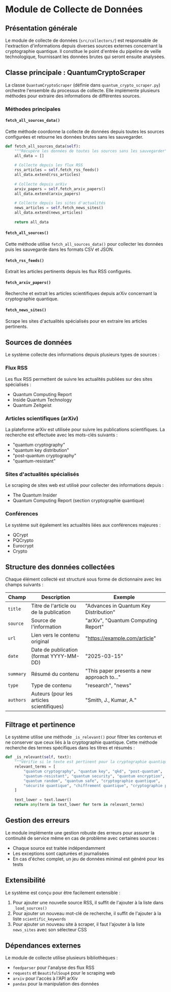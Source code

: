 # Module de Collecte de Données

## Présentation générale

Le module de collecte de données (`src/collectors/`) est responsable de l'extraction d'informations depuis diverses sources externes concernant la cryptographie quantique. Il constitue le point d'entrée du pipeline de veille technologique, fournissant les données brutes qui seront ensuite analysées.

## Classe principale : QuantumCryptoScraper

La classe `QuantumCryptoScraper` (définie dans `quantum_crypto_scraper.py`) orchestre l'ensemble du processus de collecte. Elle implémente plusieurs méthodes pour extraire des informations de différentes sources.

### Méthodes principales

#### `fetch_all_sources_data()`

Cette méthode coordonne la collecte de données depuis toutes les sources configurées et retourne les données brutes sans les sauvegarder.

```python
def fetch_all_sources_data(self):
    """Récupère les données de toutes les sources sans les sauvegarder"""
    all_data = []
    
    # Collecte depuis les flux RSS
    rss_articles = self.fetch_rss_feeds()
    all_data.extend(rss_articles)
    
    # Collecte depuis arXiv
    arxiv_papers = self.fetch_arxiv_papers()
    all_data.extend(arxiv_papers)
    
    # Collecte depuis les sites d'actualités
    news_articles = self.fetch_news_sites()
    all_data.extend(news_articles)
    
    return all_data
```

#### `fetch_all_sources()`

Cette méthode utilise `fetch_all_sources_data()` pour collecter les données puis les sauvegarde dans les formats CSV et JSON.

#### `fetch_rss_feeds()`

Extrait les articles pertinents depuis les flux RSS configurés.

#### `fetch_arxiv_papers()`

Recherche et extrait les articles scientifiques depuis arXiv concernant la cryptographie quantique.

#### `fetch_news_sites()`

Scrape les sites d'actualités spécialisés pour en extraire les articles pertinents.

## Sources de données

Le système collecte des informations depuis plusieurs types de sources :

### Flux RSS

Les flux RSS permettent de suivre les actualités publiées sur des sites spécialisés :
- Quantum Computing Report
- Inside Quantum Technology
- Quantum Zeitgeist

### Articles scientifiques (arXiv)

La plateforme arXiv est utilisée pour suivre les publications scientifiques. La recherche est effectuée avec les mots-clés suivants :
- "quantum cryptography"
- "quantum key distribution"
- "post-quantum cryptography"
- "quantum-resistant"

### Sites d'actualités spécialisés

Le scraping de sites web est utilisé pour collecter des informations depuis :
- The Quantum Insider
- Quantum Computing Report (section cryptographie quantique)

### Conférences

Le système suit également les actualités liées aux conférences majeures :
- QCrypt
- PQCrypto
- Eurocrypt
- Crypto

## Structure des données collectées

Chaque élément collecté est structuré sous forme de dictionnaire avec les champs suivants :

| Champ | Description | Exemple |
|-------|-------------|---------|
| `title` | Titre de l'article ou de la publication | "Advances in Quantum Key Distribution" |
| `source` | Source de l'information | "arXiv", "Quantum Computing Report" |
| `url` | Lien vers le contenu original | "https://example.com/article" |
| `date` | Date de publication (format YYYY-MM-DD) | "2025-03-15" |
| `summary` | Résumé du contenu | "This paper presents a new approach to..." |
| `type` | Type de contenu | "research", "news" |
| `authors` | Auteurs (pour les articles scientifiques) | "Smith, J., Kumar, A." |

## Filtrage et pertinence

Le système utilise une méthode `_is_relevant()` pour filtrer les contenus et ne conserver que ceux liés à la cryptographie quantique. Cette méthode recherche des termes spécifiques dans les titres et résumés :

```python
def _is_relevant(self, text):
    """Vérifie si le texte est pertinent pour la cryptographie quantique"""
    relevant_terms = [
        "quantum cryptography", "quantum key", "qkd", "post-quantum", 
        "quantum-resistant", "quantum security", "quantum encryption",
        "quantum random", "quantum safe", "cryptographie quantique",
        "sécurité quantique", "chiffrement quantique", "cryptographie post-quantique"
    ]
    
    text_lower = text.lower()
    return any(term in text_lower for term in relevant_terms)
```

## Gestion des erreurs

Le module implémente une gestion robuste des erreurs pour assurer la continuité de service même en cas de problème avec certaines sources :

- Chaque source est traitée indépendamment
- Les exceptions sont capturées et journalisées
- En cas d'échec complet, un jeu de données minimal est généré pour les tests

## Extensibilité

Le système est conçu pour être facilement extensible :

1. Pour ajouter une nouvelle source RSS, il suffit de l'ajouter à la liste dans `_load_sources()`
2. Pour ajouter un nouveau mot-clé de recherche, il suffit de l'ajouter à la liste `scientific_keywords`
3. Pour ajouter un nouveau site à scraper, il faut l'ajouter à la liste `news_sites` avec son sélecteur CSS

## Dépendances externes

Le module de collecte utilise plusieurs bibliothèques :
- `feedparser` pour l'analyse des flux RSS
- `requests` et `BeautifulSoup4` pour le scraping web
- `arxiv` pour l'accès à l'API arXiv
- `pandas` pour la manipulation des données
